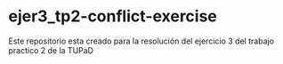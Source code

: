 # ejer3_tp2-conflict-exercise
Este repositorio esta creado para la resolución del ejercicio 3 del trabajo practico 2 de la TUPaD
